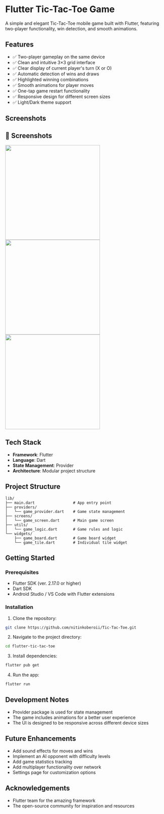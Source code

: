 # Flutter Tic-Tac-Toe Game

A simple and elegant Tic-Tac-Toe mobile game built with Flutter, featuring two-player functionality, win detection, and smooth animations.

## Features

- ✅ Two-player gameplay on the same device
- ✅ Clean and intuitive 3×3 grid interface
- ✅ Clear display of current player's turn (X or O)
- ✅ Automatic detection of wins and draws
- ✅ Highlighted winning combinations
- ✅ Smooth animations for player moves
- ✅ One-tap game restart functionality
- ✅ Responsive design for different screen sizes
- ✅ Light/Dark theme support

## Screenshots

## 📸 Screenshots

<img src="https://github.com/user-attachments/assets/fcdc35a8-ea92-4a0d-b7ff-de53c2163919" width="300" />
<img src="https://github.com/user-attachments/assets/2ced11ed-02da-4d54-9fd6-5f2a2d81e80a" width="300" />
<img src="https://github.com/user-attachments/assets/1e6f12be-a54f-4e4f-a043-535a69721a95" width="300" />


## Tech Stack

- **Framework**: Flutter
- **Language**: Dart
- **State Management**: Provider
- **Architecture**: Modular project structure

## Project Structure

```
lib/
├── main.dart                 # App entry point
├── providers/
│   └── game_provider.dart    # Game state management
├── screens/
│   └── game_screen.dart      # Main game screen
├── utils/
│   └── game_logic.dart       # Game rules and logic
└── widgets/
    ├── game_board.dart       # Game board widget
    └── game_tile.dart        # Individual tile widget
```

## Getting Started

### Prerequisites

- Flutter SDK (ver. 2.17.0 or higher)
- Dart SDK
- Android Studio / VS Code with Flutter extensions

### Installation

1. Clone the repository:
```bash
git clone https://github.com/nitinkoberoii/Tic-Tac-Toe.git
```

2. Navigate to the project directory:
```bash
cd flutter-tic-tac-toe
```

3. Install dependencies:
```bash
flutter pub get
```

4. Run the app:
```bash
flutter run
```

## Development Notes

- Provider package is used for state management
- The game includes animations for a better user experience
- The UI is designed to be responsive across different device sizes

## Future Enhancements

- Add sound effects for moves and wins
- Implement an AI opponent with difficulty levels
- Add game statistics tracking
- Add multiplayer functionality over network
- Settings page for customization options

## Acknowledgements

- Flutter team for the amazing framework
- The open-source community for inspiration and resources
